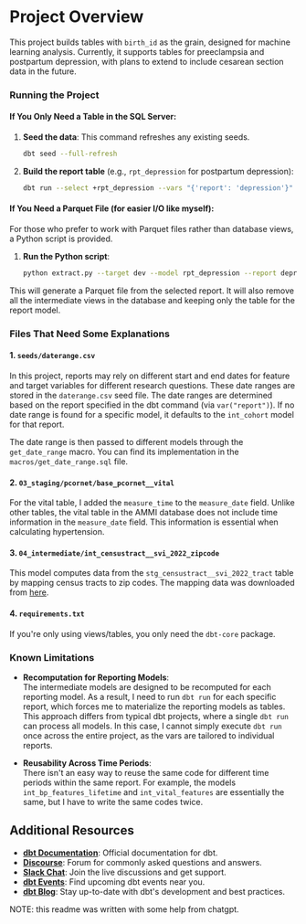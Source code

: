 # Project Overview

This project builds tables with `birth_id` as the grain, designed for machine learning analysis. Currently, it supports tables for preeclampsia and postpartum depression, with plans to extend to include cesarean section data in the future.


### Running the Project

#### If You Only Need a Table in the SQL Server:

1. **Seed the data**: This command refreshes any existing seeds.
   ```bash
   dbt seed --full-refresh
   ```

2. **Build the report table** (e.g., `rpt_depression` for postpartum depression):
   ```bash
   dbt run --select +rpt_depression --vars "{'report': 'depression'}" --full-refresh
   ```

#### If You Need a Parquet File (for easier I/O like myself):

For those who prefer to work with Parquet files rather than database views, a Python script is provided.

1. **Run the Python script**:
   ```bash
   python extract.py --target dev --model rpt_depression --report depression --output_parquet depression.parquet
   ```

This will generate a Parquet file from the selected report. It will also remove all the intermediate views in the database and keeping only the table for the report model.

### Files That Need Some Explanations

#### 1. `seeds/daterange.csv`

In this project, reports may rely on different start and end dates for feature and target variables for different research questions. These date ranges are stored in the `daterange.csv` seed file. The date ranges are determined based on the report specified in the dbt command (via `var("report")`). If no date range is found for a specific model, it defaults to the `int_cohort` model for that report.

The date range is then passed to different models through the `get_date_range` macro. You can find its implementation in the `macros/get_date_range.sql` file.

#### 2. `03_staging/pcornet/base_pcornet__vital`

For the vital table, I added the `measure_time` to the `measure_date` field. Unlike other tables, the vital table in the AMMI database does not include time information in the `measure_date` field. This information is essential when calculating hypertension.

#### 3. `04_intermediate/int_censustract__svi_2022_zipcode`

This model computes data from the `stg_censustract__svi_2022_tract` table by mapping census tracts to zip codes. The mapping data was downloaded from [here](https://www.huduser.gov/portal/datasets/usps_crosswalk.html).

#### 4. `requirements.txt`

If you're only using views/tables, you only need the `dbt-core` package.

### Known Limitations

- **Recomputation for Reporting Models**:  
  The intermediate models are designed to be recomputed for each reporting model. As a result, I need to run `dbt run` for each specific report, which forces me to materialize the reporting models as tables. This approach differs from typical dbt projects, where a single `dbt run` can process all models. In this case, I cannot simply execute `dbt run` once across the entire project, as the vars are tailored to individual reports.

- **Reusability Across Time Periods**:  
  There isn't an easy way to reuse the same code for different time periods within the same report. For example, the models `int_bp_features_lifetime` and `int_vital_features` are essentially the same, but I have to write the same codes twice. 

## Additional Resources

- **[dbt Documentation](https://docs.getdbt.com/docs/introduction)**: Official documentation for dbt.
- **[Discourse](https://discourse.getdbt.com/)**: Forum for commonly asked questions and answers.
- **[Slack Chat](https://community.getdbt.com/)**: Join the live discussions and get support.
- **[dbt Events](https://events.getdbt.com)**: Find upcoming dbt events near you.
- **[dbt Blog](https://blog.getdbt.com/)**: Stay up-to-date with dbt's development and best practices.

NOTE: this readme was written with some help from chatgpt.